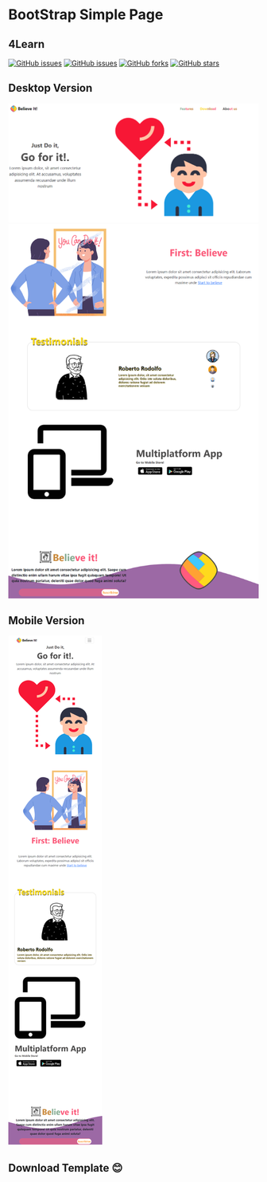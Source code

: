 # BootStrap Simple Page
## 4Learn
[![GitHub issues](https://img.shields.io/github/issues/fegaDev/BootstrapSimplePlage?color=purple&label=bootstrap&logo=Bootstrap&logoColor=pink)](https://github.com/fegaDev/BootstrapSimplePlage/issues)
[![GitHub issues](https://img.shields.io/github/issues/fegaDev/BootstrapSimplePlage?color=yellow&label=build&logo=html)](https://github.com/fegaDev/BootstrapSimplePlage/issues)
[![GitHub forks](https://img.shields.io/github/forks/fegaDev/BootstrapSimplePlage)](https://github.com/fegaDev/BootstrapSimplePlage/network)
[![GitHub stars](https://img.shields.io/github/stars/fegaDev/BootstrapSimplePlage)](https://github.com/fegaDev/BootstrapSimplePlage/stargazers)

## Desktop Version
![DesktopVersion](resources/example/Believe-It.png)
![DesktopVersion](resources/example/lg.png)

## Mobile Version
![MobileVersion](resources/example/mobile.png)
##  Download Template 😊
